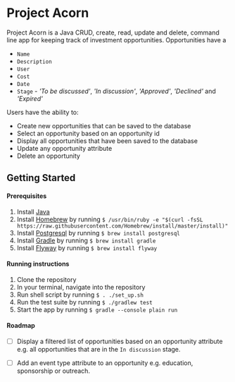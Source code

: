 # Project Acorn

Project Acorn is a Java CRUD, create, read, update and delete, command line app for keeping track of investment opportunities. Opportunities have a

- `Name`
- `Description`
- `User`
- `Cost`
- `Date`
- `Stage` - *'To be discussed'*, *'In discussion'*, *'Approved'*, *'Declined'* and *'Expired'*

Users have the ability to:
- Create new opportunities that can be saved to the database
- Select an opportunity based on an opportunity id
- Display all opportunities that have been saved to the database
- Update any opportunity attribute
- Delete an opportunity

## Getting Started

#### Prerequisites
1. Install [Java](http://www.oracle.com/technetwork/java/javase/downloads/index.html)
2. Install [Homebrew](https://brew.sh/) by running `$ /usr/bin/ruby -e "$(curl -fsSL https://raw.githubusercontent.com/Homebrew/install/master/install)"`
3. Install [Postgresql](https://www.postgresql.org/) by running `$ brew install postgresql`
4. Install [Gradle](https://gradle.org/) by running `$ brew install gradle`
5. Install [Flyway](https://flywaydb.org/) by running `$ brew install flyway`

#### Running instructions

1. Clone the repository
2. In your terminal, navigate into the repository
3. Run shell script by running `$ . ./set_up.sh` 
4. Run the test suite by running `$ ./gradlew test`
5. Start the app by running `$ gradle --console plain run`

#### Roadmap

- [ ] Display a filtered list of opportunities based on an opportunity attribute e.g. all opportunities that are in the `In discussion` stage.
- [ ] Add an event type attribute to an opportunity e.g. education, sponsorship or outreach.

